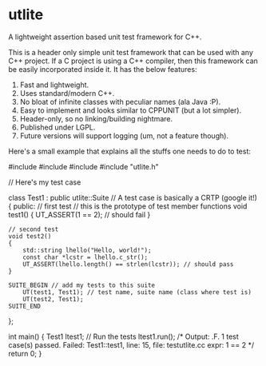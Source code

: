 utlite
======

A lightweight assertion based unit test framework for C++.

This is a header only simple unit test framework that can be used with any C++ project. If a C project is using a C++
compiler, then this framework can be easily incorporated inside it. It has the below features:

1. Fast and lightweight.
2. Uses standard/modern C++.
3. No bloat of infinite classes with peculiar names (ala Java :P).
4. Easy to implement and looks similar to CPPUNIT (but a lot simpler).
5. Header-only, so no linking/building nightmare.
6. Published under LGPL.
7. Future versions will support logging (um, not a feature though).

Here's a small example that explains all the stuffs one needs to do to test:

#include <iostream>
#include <string>
#include <cstring>
#include "utlite.h"

// Here's my test case

class Test1 : public utlite::Suite<Test1> // A test case is basically a CRTP (google it!)
{
public:
  // first test
	// this is the prototype of test member functions
	void test1()
	{
		UT_ASSERT(1 == 2); // should fail
	}
	
	// second test
	void test2()
	{
		std::string lhello("Hello, world!");
		const char *lcstr = lhello.c_str();
		UT_ASSERT(lhello.length() == strlen(lcstr)); // should pass
	}

	SUITE_BEGIN // add my tests to this suite
		UT(test1, Test1); // test name, suite name (class where test is)
		UT(test2, Test1);
	SUITE_END
};

int main()
{
	Test1 ltest1;
	// Run the tests
	ltest1.run();
	/*
	Output:
.F.
1 test case(s) passed.
Failed: Test1::test1, line: 15, file: testutlite.cc
expr: 1 == 2
	*/
	return 0;
}


